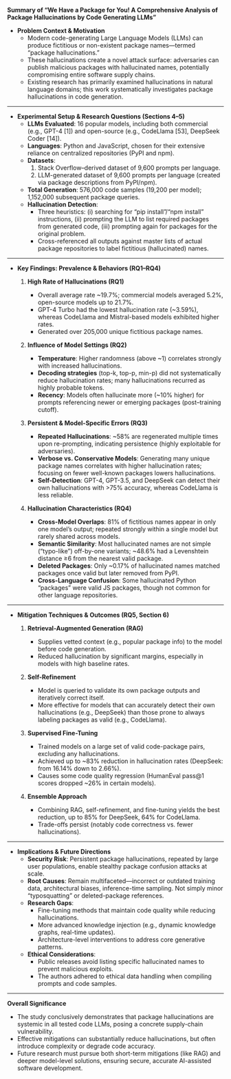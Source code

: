 **Summary of “We Have a Package for You! A Comprehensive Analysis of Package Hallucinations by Code Generating LLMs”**

- **Problem Context & Motivation**  
  - Modern code-generating Large Language Models (LLMs) can produce fictitious or non-existent package names—termed “package hallucinations.”  
  - These hallucinations create a novel attack surface: adversaries can publish malicious packages with hallucinated names, potentially compromising entire software supply chains.  
  - Existing research has primarily examined hallucinations in natural language domains; this work systematically investigates package hallucinations in code generation.

---

- **Experimental Setup & Research Questions (Sections 4–5)**  
  - **LLMs Evaluated**: 16 popular models, including both commercial (e.g., GPT-4 [1]) and open-source (e.g., CodeLlama [53], DeepSeek Coder [14]).  
  - **Languages**: Python and JavaScript, chosen for their extensive reliance on centralized repositories (PyPI and npm).  
  - **Datasets**:  
    1. Stack Overflow–derived dataset of 9,600 prompts per language.  
    2. LLM-generated dataset of 9,600 prompts per language (created via package descriptions from PyPI/npm).  
  - **Total Generation**: 576,000 code samples (19,200 per model); 1,152,000 subsequent package queries.  
  - **Hallucination Detection**:  
    - Three heuristics: (i) searching for “pip install”/“npm install” instructions, (ii) prompting the LLM to list required packages from generated code, (iii) prompting again for packages for the original problem.  
    - Cross-referenced all outputs against master lists of actual package repositories to label fictitious (hallucinated) names.

---

- **Key Findings: Prevalence & Behaviors (RQ1–RQ4)**  
  1. **High Rate of Hallucinations (RQ1)**  
     - Overall average rate ~19.7%; commercial models averaged 5.2%, open-source models up to 21.7%.  
     - GPT-4 Turbo had the lowest hallucination rate (~3.59%), whereas CodeLlama and Mistral-based models exhibited higher rates.  
     - Generated over 205,000 unique fictitious package names.  

  2. **Influence of Model Settings (RQ2)**  
     - **Temperature**: Higher randomness (above ~1) correlates strongly with increased hallucinations.  
     - **Decoding strategies** (top-k, top-p, min-p) did not systematically reduce hallucination rates; many hallucinations recurred as highly probable tokens.  
     - **Recency**: Models often hallucinate more (~10% higher) for prompts referencing newer or emerging packages (post–training cutoff).

  3. **Persistent & Model-Specific Errors (RQ3)**  
     - **Repeated Hallucinations**: ~58% are regenerated multiple times upon re-prompting, indicating persistence (highly exploitable for adversaries).  
     - **Verbose vs. Conservative Models**: Generating many unique package names correlates with higher hallucination rates; focusing on fewer well-known packages lowers hallucinations.  
     - **Self-Detection**: GPT-4, GPT-3.5, and DeepSeek can detect their own hallucinations with >75% accuracy, whereas CodeLlama is less reliable.

  4. **Hallucination Characteristics (RQ4)**  
     - **Cross-Model Overlaps**: 81% of fictitious names appear in only one model’s output; repeated strongly within a single model but rarely shared across models.  
     - **Semantic Similarity**: Most hallucinated names are not simple (“typo-like”) off-by-one variants; ~48.6% had a Levenshtein distance ≥6 from the nearest valid package.  
     - **Deleted Packages**: Only ~0.17% of hallucinated names matched packages once valid but later removed from PyPI.  
     - **Cross-Language Confusion**: Some hallucinated Python “packages” were valid JS packages, though not common for other language repositories.

---

- **Mitigation Techniques & Outcomes (RQ5, Section 6)**  
  1. **Retrieval-Augmented Generation (RAG)**  
     - Supplies vetted context (e.g., popular package info) to the model before code generation.  
     - Reduced hallucination by significant margins, especially in models with high baseline rates.  

  2. **Self-Refinement**  
     - Model is queried to validate its own package outputs and iteratively correct itself.  
     - More effective for models that can accurately detect their own hallucinations (e.g., DeepSeek) than those prone to always labeling packages as valid (e.g., CodeLlama).  

  3. **Supervised Fine-Tuning**  
     - Trained models on a large set of valid code-package pairs, excluding any hallucinations.  
     - Achieved up to ~83% reduction in hallucination rates (DeepSeek: from 16.14% down to 2.66%).  
     - Causes some code quality regression (HumanEval pass@1 scores dropped ~26% in certain models).  

  4. **Ensemble Approach**  
     - Combining RAG, self-refinement, and fine-tuning yields the best reduction, up to 85% for DeepSeek, 64% for CodeLlama.  
     - Trade-offs persist (notably code correctness vs. fewer hallucinations).

---

- **Implications & Future Directions**  
  - **Security Risk**: Persistent package hallucinations, repeated by large user populations, enable stealthy package confusion attacks at scale.  
  - **Root Causes**: Remain multifaceted—incorrect or outdated training data, architectural biases, inference-time sampling. Not simply minor “typosquatting” or deleted-package references.  
  - **Research Gaps**:  
    - Fine-tuning methods that maintain code quality while reducing hallucinations.  
    - More advanced knowledge injection (e.g., dynamic knowledge graphs, real-time updates).  
    - Architecture-level interventions to address core generative patterns.  
  - **Ethical Considerations**:  
    - Public releases avoid listing specific hallucinated names to prevent malicious exploits.  
    - The authors adhered to ethical data handling when compiling prompts and code samples.

---

**Overall Significance**  
- The study conclusively demonstrates that package hallucinations are systemic in all tested code LLMs, posing a concrete supply-chain vulnerability.  
- Effective mitigations can substantially reduce hallucinations, but often introduce complexity or degrade code accuracy.  
- Future research must pursue both short-term mitigations (like RAG) and deeper model-level solutions, ensuring secure, accurate AI-assisted software development.